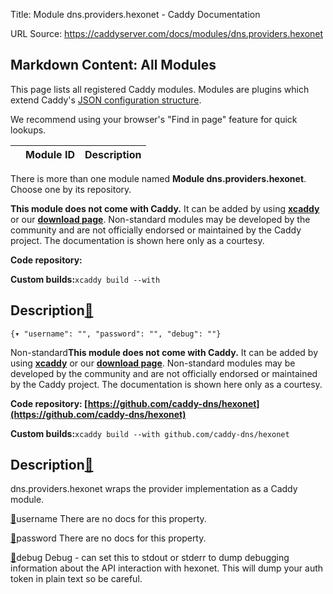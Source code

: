Title: Module dns.providers.hexonet - Caddy Documentation

URL Source: https://caddyserver.com/docs/modules/dns.providers.hexonet

Markdown Content:
All Modules
-----------

This page lists all registered Caddy modules. Modules are plugins which extend Caddy's [JSON configuration structure](https://caddyserver.com/docs/json/).

We recommend using your browser's "Find in page" feature for quick lookups.

|  | Module ID | Description |
| --- | --- | --- |

There is more than one module named **Module dns.providers.hexonet**. Choose one by its repository.

**This module does not come with Caddy.** It can be added by using **[xcaddy](https://caddyserver.com/docs/build#xcaddy)** or our **[download page](https://caddyserver.com/download)**. Non-standard modules may be developed by the community and are not officially endorsed or maintained by the Caddy project. The documentation is shown here only as a courtesy.

**Code repository:**

**Custom builds:**`xcaddy build --with`

Description[🔗](https://caddyserver.com/docs/modules/dns.providers.hexonet#docs "Direct link")
----------------------------------------------------------------------------------------------

`{▾	"username": "",	"password": "",	"debug": ""}`

Non-standard**This module does not come with Caddy.** It can be added by using **[xcaddy](https://caddyserver.com/docs/build#xcaddy)** or our **[download page](https://caddyserver.com/download)**. Non-standard modules may be developed by the community and are not officially endorsed or maintained by the Caddy project. The documentation is shown here only as a courtesy.

**Code repository: [https://github.com/caddy-dns/hexonet](https://github.com/caddy-dns/hexonet)**

**Custom builds:**`xcaddy build --with github.com/caddy-dns/hexonet`

Description[🔗](https://caddyserver.com/docs/modules/dns.providers.hexonet#docs "Direct link")
----------------------------------------------------------------------------------------------

dns.providers.hexonet wraps the provider implementation as a Caddy module.

[🔗](https://caddyserver.com/docs/modules/dns.providers.hexonet#username)username
There are no docs for this property.

[🔗](https://caddyserver.com/docs/modules/dns.providers.hexonet#password)password
There are no docs for this property.

[🔗](https://caddyserver.com/docs/modules/dns.providers.hexonet#debug)debug
Debug - can set this to stdout or stderr to dump debugging information about the API interaction with hexonet. This will dump your auth token in plain text so be careful.
